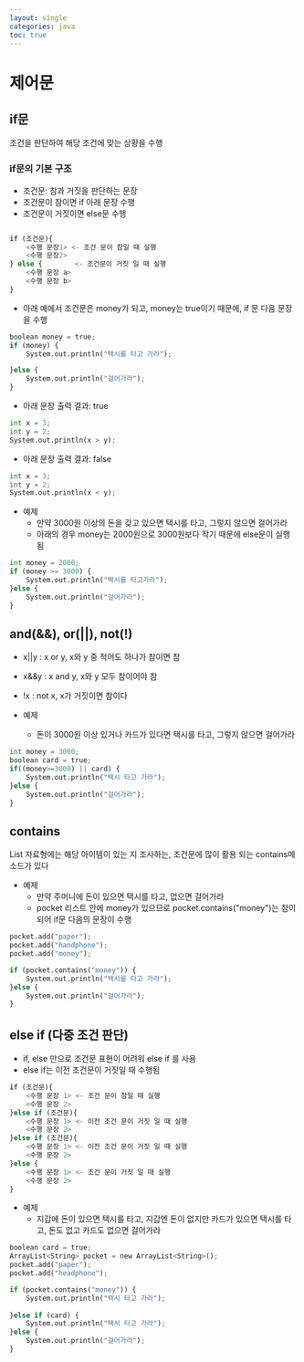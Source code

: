 ```yaml
---
layout: single
categories: java
toc: true
---
```


# 제어문
## if문
조건을 판단하여 해당 조건에 맞는 상황을 수행

### if문의 기본 구조  
- 조건문: 참과 거짓을 판단하는 문장  
- 조건문이 참이면 if 아래 문장 수행  
- 조건문이 거짓이면 else문 수행  


```python

if (조건문){
    <수행 문장1> <- 조건 문이 참일 때 실행
    <수행 문장2>
} else {        <- 조건문이 거짓 일 때 실행
    <수행 문장 a>
    <수행 문장 b>
}
```

- 아래 예에서 조건문은 money가 되고, money는 true이기 때문에, if 문 다음 문장을 수행


```python
boolean money = true;
if (money) {
    System.out.println("택시를 타고 가라");

}else {
    System.out.println("걸어가라");
}
```

- 아래 문장 출력 결과: true


```python
int x = 3;
int y = 2;
System.out.println(x > y);
```

- 아래 문장 출력 결과: false


```python
int x = 3;
int y = 2;
System.out.println(x < y);
```

- 예제
    - 만약 3000원 이상의 돈을 갖고 있으면 택시를 타고, 그렇지 않으면 걸어가라
    - 아래의 경우 money는 2000원으로 3000원보다 작기 때문에 else문이 실행됨


```python
int money = 2000;
if (money >= 3000) {
	System.out.println("택시를 타고가라");
}else {
	System.out.println("걸어가라");
}
```

## and(&&), or(||), not(!)

- x||y : x or y, x와 y 중 적어도 하나가 참이면 참  
- x&&y : x and y, x와 y 모두 참이어야 참  
- !x : not x, x가 거짓이면 참이다  

- 예제
    - 돈이 3000원 이상 있거나 카드가 있다면 택시를 타고, 그렇지 않으면 걸어가라


```python
int money = 3000;
boolean card = true;
if((money>=3000) || card) {
	System.out.println("택시 타고 가라");
}else {
	System.out.println("걸어가라");
}
```

## contains
List 자료형에는 해당 아이템이 있는 지 조사하는, 조건문에 많이 활용 되는 contains메소드가 있다

- 예제
    - 만약 주머니에 돈이 있으면 택시를 타고, 없으면 걸어가라 
    - pocket 리스트 안에 money가 있으므로 pocket.contains("money")는 참이되어 if문 다음의 문장이 수행 


```python
pocket.add("paper");
pocket.add("handphone");
pocket.add("money");

if (pocket.contains("money")) {
	System.out.println("택시를 타고 가라");
}else {
	System.out.println("걸어가라");
}
```

## else if (다중 조건 판단)
- if, else 만으로 조건문 표현이 어려워 else if 를 사용
- else if는 이전 조건문이 거짓일 때 수행됨


```python
if (조건문){
    <수행 문장 1> <- 조건 문이 참일 때 실행
    <수행 문장 2>
}else if (조건문){ 
    <수행 문장 1> <- 이전 조건 문이 거짓 일 때 실행
    <수행 문장 2>
}else if (조건문){
    <수행 문장 1> <- 이전 조건 문이 거짓 일 때 실행
    <수행 문장 2>
}else {
    <수행 문장 1> <- 조건 문이 거짓 일 때 실행
    <수행 문장 2>
}
```

- 예제 
    - 지갑에 돈이 있으면 택시를 타고, 지갑엔 돈이 없지만 카드가 있으면 택시를 타고, 돈도 없고 카드도 없으면 걸어가라


```python
boolean card = true;
ArrayList<String> pocket = new ArrayList<String>();
pocket.add("paper");
pocket.add("headphone");

if (pocket.contains("money")) {
    System.out.println("택시 타고 가라");
    
}else if (card) {
    System.out.println("택시 타고 가라");
}else {
    System.out.println("걸어가라");
}
```
